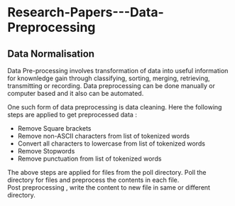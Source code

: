 # Research-Papers---Data-Preprocessing

## Data Normalisation
Data Pre-processing involves transformation of data into useful information for knownledge gain through classifying, sorting, merging, retrieving, transmitting or recording. Data preprocessing can be done manually or computer based and it also can be automated.  

One such form of data preprocessing is data cleaning. Here the following steps are applied to get preprocessed data :  
- Remove Square brackets
- Remove non-ASCII characters from list of tokenized words
- Convert all characters to lowercase from list of tokenized words
- Remove Stopwords
- Remove punctuation from list of tokenized words  

The above steps are applied for files from the poll directory. Poll the directory for files and preprocess the contents in each file.   
Post preprocessing , write the content to new file in same or different directory.
